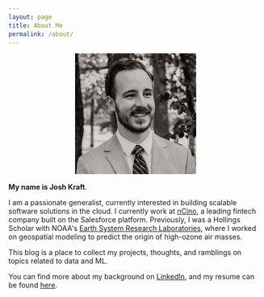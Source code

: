 ```yaml
---
layout: page
title: About Me
permalink: /about/
---
```


<p align="center">
  <img width="240" src="../images/avatar.jpg">
</p>

**My name is Josh Kraft**. 

I am a passionate generalist, currently interested in building scalable software solutions in the cloud. I currently work at [nCino](https://www.ncino.com), a leading fintech company built on the Salesforce platform. Previously, I was a Hollings Scholar with NOAA's [Earth System Research Laboratories](https://www.esrl.noaa.gov), where I worked on geospatial modeling to predict the origin of high-ozone air masses. 

This blog is a place to collect my projects, thoughts, and ramblings on topics related to data and ML.

You can find more about my background on [LinkedIn](https://www.linkedin.com/in/joshtkraft/), and my resume can be found [here](https://docs.google.com/document/d/1QPjd0Ydgf7HYkJ7bAt2_J0jOdcviuKXVbURgtfXkm08/edit?usp=sharing).
